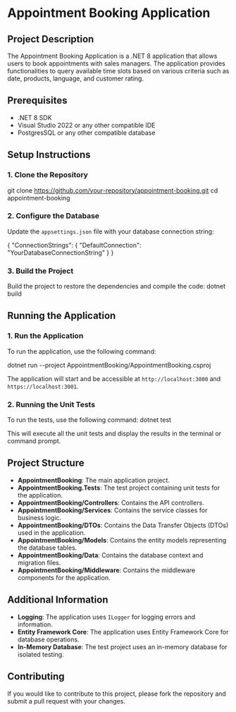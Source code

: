 # Appointment Booking Application

## Project Description
The Appointment Booking Application is a .NET 8 application that allows users to book appointments with sales managers. The application provides functionalities to query available time slots based on various criteria such as date, products, language, and customer rating.

## Prerequisites
- .NET 8 SDK
- Visual Studio 2022 or any other compatible IDE
- PostgresSQL or any other compatible database

## Setup Instructions

### 1. Clone the Repository

git clone https://github.com/your-repository/appointment-booking.git 
cd appointment-booking

### 2. Configure the Database
Update the `appsettings.json` file with your database connection string:

{ "ConnectionStrings": { "DefaultConnection": "YourDatabaseConnectionString" } }

### 3. Build the Project
Build the project to restore the dependencies and compile the code:
dotnet build

## Running the Application

### 1. Run the Application
To run the application, use the following command:

dotnet run --project AppointmentBooking/AppointmentBooking.csproj

The application will start and be accessible at `http://localhost:3000` and `https://localhost:3001`.

### 2. Running the Unit Tests
To run the tests, use the following command:
dotnet test

This will execute all the unit tests and display the results in the terminal or command prompt.

## Project Structure
- **AppointmentBooking**: The main application project.
- **AppointmentBooking.Tests**: The test project containing unit tests for the application.
- **AppointmentBooking/Controllers**: Contains the API controllers.
- **AppointmentBooking/Services**: Contains the service classes for business logic.
- **AppointmentBooking/DTOs**: Contains the Data Transfer Objects (DTOs) used in the application.
- **AppointmentBooking/Models**: Contains the entity models representing the database tables.
- **AppointmentBooking/Data**: Contains the database context and migration files.
- **AppointmentBooking/Middleware**: Contains the middleware components for the application.

## Additional Information
- **Logging**: The application uses `ILogger` for logging errors and information.
- **Entity Framework Core**: The application uses Entity Framework Core for database operations.
- **In-Memory Database**: The test project uses an in-memory database for isolated testing.

## Contributing
If you would like to contribute to this project, please fork the repository and submit a pull request with your changes.

